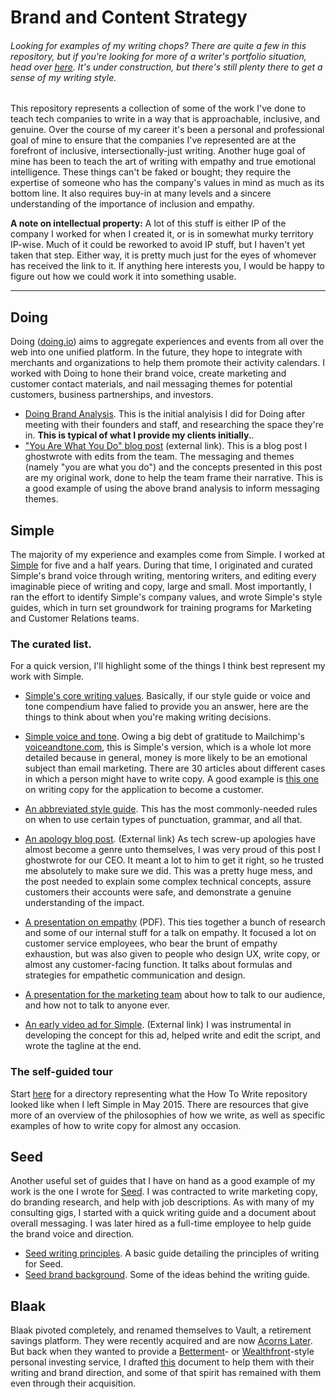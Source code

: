 # Brand and Content Strategy

###### *Looking for examples of my writing chops? There are quite a few in this repository, but if you're looking for more of a writer's portfolio situation, head over [here](https://github.com/the-rachel/styles/blob/master/writing.md). It's under construction, but there's still plenty there to get a sense of my writing style.*

This repository represents a collection of some of the work I've done to teach tech companies to write in a way that is approachable, inclusive, and genuine. Over the course of my career it's been a personal and professional goal of mine to ensure that the companies I've represented are at the forefront of inclusive, intersectionally-just writing. Another huge goal of mine has been to teach the art of writing with empathy and true emotional intelligence. These things can't be faked or bought; they require the expertise of someone who has the company's values in mind as much as its bottom line. It also requires buy-in at many levels and a sincere understanding of the importance of inclusion and empathy.

**A note on intellectual property:** A lot of this stuff is either IP of the company I worked for when I created it, or is in somewhat murky territory IP-wise. Much of it could be reworked to avoid IP stuff, but I haven't yet taken that step. Either way, it is pretty much just for the eyes of whomever has received the link to it. If anything here interests you, I would be happy to figure out how we could work it into something usable.

*********

## Doing
Doing ([doing.io](https://www.doing.io)) aims to aggregate experiences and events from all over the web into one unified platform. In the future, they hope to integrate with merchants and organizations to help them promote their activity calendars. I worked with Doing to hone their brand voice, create marketing and customer contact materials, and nail messaging themes for potential customers, business partnerships, and investors.
- [Doing Brand Analysis](https://github.com/the-rachel/styles/blob/master/Doing/doing-analysis.md). This is the initial analyisis I did for Doing after meeting with their founders and staff, and researching the space they're in. **This is typical of what I provide my clients initially.**.
- ["You Are What You Do" blog post](https://blog.doing.io/you-are-what-you-do-e9da2d102709) (external link). This is a blog post I ghostwrote with edits from the team. The messaging and themes (namely "you are what you do") and the concepts presented in this post are my original work, done to help the team frame their narrative. This is a good example of using the above brand analysis to inform messaging themes.

## Simple

The majority of my experience and examples come from Simple. I worked at [Simple](https://simple.com) for five and a half years. During that time, I originated and curated Simple's brand voice through writing, mentoring writers, and editing every imaginable piece of writing and copy, large and small. Most importantly, I ran the effort to identify Simple's company values, and wrote Simple's style guides, which in turn set groundwork for training programs for Marketing and Customer Relations teams.

### The curated list.

For a quick version, I'll highlight some of the things I think best represent my work with Simple.

- [Simple's core writing values](https://github.com/the-rachel/styles/blob/master/Simple/Big%20Stuff/styleguide.md). Basically, if our style guide or voice and tone compendium have falied to provide you an answer, here are the things to think about when you're making writing decisions.

- [Simple voice and tone](https://github.com/the-rachel/styles/blob/master/Simple/Big%20Stuff/voiceandtone.md). Owing a big debt of gratitude to Mailchimp's [voiceandtone.com](http://voiceandtone.com/), this is Simple's version, which is a whole lot more detailed because in general, money is more likely to be an emotional subject than email marketing. There are 30 articles about different cases in which a person might have to write copy. A good example is [this one](https://github.com/the-rachel/styles/blob/master/Simple/Big%20Stuff/Articles/Application.md) on writing copy for the application to become a customer.

- [An abbreviated style guide](https://github.com/the-rachel/styles/blob/master/Simple/Nitty-Gritty/strunkyfresh.md). This has the most commonly-needed rules on when to use certain types of punctuation, grammar, and all that.
 
- [An apology blog post](https://www.simple.com/company/my-apology-to-you). (External link) As tech screw-up apologies have almost become a genre unto themselves, I was very proud of this post I ghostwrote for our CEO. It meant a lot to him to get it right, so he trusted me absolutely to make sure we did. This was a pretty huge mess, and the post needed to explain some complex technical concepts, assure customers their accounts were safe, and demonstrate a genuine understanding of the impact. 

- [A presentation on empathy](https://github.com/the-rachel/styles/blob/master/Simple/empathy2.pdf) (PDF). This ties together a bunch of research and some of our internal stuff for a talk on empathy. It focused a lot on customer service employees, who bear the brunt of empathy exhaustion, but was also given to people who design UX, write copy, or almost any customer-facing function. It talks about formulas and strategies for empathetic communication and design.

- [A presentation for the marketing team](https://github.com/the-rachel/styles/blob/master/Simple/Voiceandtone.pdf) about how to talk to our audience, and how not to talk to anyone ever.

- [An early video ad for Simple](https://vimeo.com/160291191). (External link) I was instrumental in developing the concept for this ad, helped write and edit the script, and wrote the tagline at the end.

### The self-guided tour

Start [here](https://github.com/the-rachel/styles/blob/master/Simple/Writing%20the%20Simple%20Way.md) for a directory representing what the How To Write repository looked like when I left Simple in May 2015. There are resources that give more of an overview of the philosophies of how we write, as well as specific examples of how to write copy for almost any occasion.

## Seed

Another useful set of guides that I have on hand as a good example of my work is the one I wrote for [Seed](https://seed.co). I was contracted to write marketing copy, do branding research, and help with job descriptions. As with many of my consulting gigs, I started with a quick writing guide and a document about overall messaging. I was later hired as a full-time employee to help guide the brand voice and direction.

- [Seed writing principles](https://github.com/the-rachel/styles/blob/master/Seed/seed-writing.md). A basic guide detailing the principles of writing for Seed.
- [Seed brand background](https://github.com/the-rachel/styles/blob/master/Seed/seed-working.md). Some of the ideas behind the writing guide.

## Blaak

Blaak pivoted completely, and renamed themselves to Vault, a retirement savings platform. They were recently acquired and are now [Acorns Later](https://www.acorns.com/acorns-later/). But back when they wanted to provide a [Betterment](http://www.betterment.com)- or [Wealthfront](http://www.wealthfront.com)-style personal investing service, I drafted [this](https://github.com/the-rachel/styles/blob/master/Blaak/blaak.md) document to help them with their writing and brand direction, and some of that spirit has remained with them even through their acquisition.
